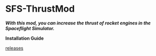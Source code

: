 # SFS-ThrustMod
*__With this mod, you can increase the thrust of rocket engines in the Spaceflight Simulator.__*

**Installation Guide**

[releases](https://github.com/MrUnknown11/SFS-ThrustMod/releases)
